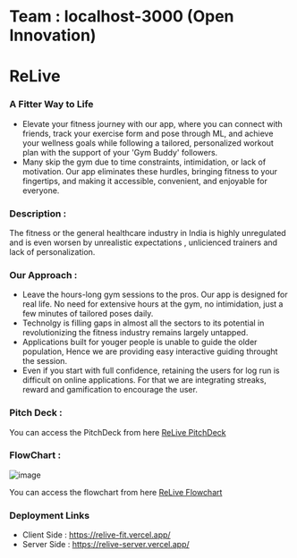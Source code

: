 # Team : localhost-3000 (Open Innovation)
# ReLive
### A Fitter Way to Life

- Elevate your fitness journey with our app, where you can connect with friends, track your exercise form and pose through ML, and achieve your wellness goals while following a tailored, personalized workout plan with the support of your 'Gym Buddy' followers.
- Many skip the gym due to time constraints, intimidation, or lack of motivation. Our app eliminates these hurdles, bringing fitness to your fingertips, and making it accessible, convenient, and enjoyable for everyone.

### Description : 
The fitness or the general healthcare industry in India is highly unregulated and is even worsen by unrealistic expectations , unlicienced trainers and lack of personalization.

### Our Approach :
- Leave the hours-long gym sessions to the pros. Our app is designed for real life. No need for extensive hours at the gym, no intimidation, just a few minutes of tailored poses daily.
- Technolgy is filling gaps in almost all the sectors to its potential in revolutionizing the fitness industry remains largely untapped.
- Applications built for youger people is unable to guide the older population, Hence we are providing easy interactive guiding throught the session.
- Even if you start with full confidence, retaining the users for log run is difficult on online applications. For that we are integrating streaks, reward and gamification to encourage the user.

### Pitch Deck : 
You can access the PitchDeck from here [ReLive PitchDeck](https://docs.google.com/presentation/d/e/2PACX-1vSDPcjHNUJDj1WryBGcTMCmM0HV3B_QzxKVKDV5wiw1KNU0Qu9YT_UQZzJEtLfxVg-QNXCErvmuL7Cl/pub?start=true&loop=false&delayms=3000)

### FlowChart :

![image](https://github.com/Siddhant-Patil0203/localhost-3000/assets/77800620/0ba4e6e9-31be-41cb-92f8-e4b06dc69f98)

You can access the flowchart from here [ReLive Flowchart](https://miro.com/app/board/uXjVNbKraZ4=/?share_link_id=496277461069)

### Deployment Links 
- Client Side : https://relive-fit.vercel.app/
- Server Side : https://relive-server.vercel.app/
